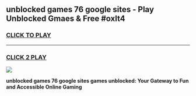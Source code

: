 
## unblocked games 76 google sites - Play Unblocked Gmaes & Free #oxlt4
<h3>
<a href="https://news.freeplayer.one?title=unblocked_games_76_google_sites&ref=03M">CLICK TO PLAY</a></h3>
<hr>

<h3>
<a href="https://news.freeplayer.one?title=unblocked_games_76_google_sites&ref=03M">CLICK 2 PLAY</a>
  
</h3>

<a href="https://news.freeplayer.one?title=unblocked_games_76_google_sites&ref=03M"><img src="https://clearcache.store/games.png"></a>


**unblocked games 76 google sites games unblocked: Your Gateway to Fun and Accessible Online Gaming**
